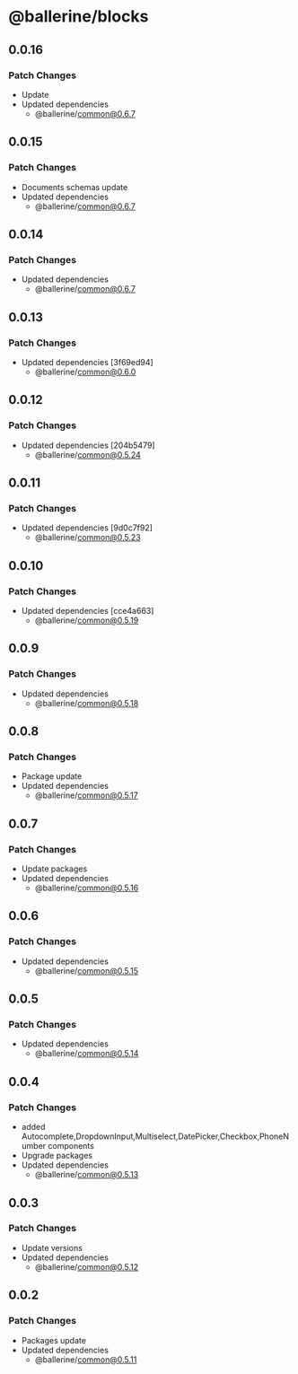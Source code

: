 # @ballerine/blocks

## 0.0.16

### Patch Changes

- Update
- Updated dependencies
  - @ballerine/common@0.6.7

## 0.0.15

### Patch Changes

- Documents schemas update
- Updated dependencies
  - @ballerine/common@0.6.7

## 0.0.14

### Patch Changes

- Updated dependencies
  - @ballerine/common@0.6.7

## 0.0.13

### Patch Changes

- Updated dependencies [3f69ed94]
  - @ballerine/common@0.6.0

## 0.0.12

### Patch Changes

- Updated dependencies [204b5479]
  - @ballerine/common@0.5.24

## 0.0.11

### Patch Changes

- Updated dependencies [9d0c7f92]
  - @ballerine/common@0.5.23

## 0.0.10

### Patch Changes

- Updated dependencies [cce4a663]
  - @ballerine/common@0.5.19

## 0.0.9

### Patch Changes

- Updated dependencies
  - @ballerine/common@0.5.18

## 0.0.8

### Patch Changes

- Package update
- Updated dependencies
  - @ballerine/common@0.5.17

## 0.0.7

### Patch Changes

- Update packages
- Updated dependencies
  - @ballerine/common@0.5.16

## 0.0.6

### Patch Changes

- Updated dependencies
  - @ballerine/common@0.5.15

## 0.0.5

### Patch Changes

- Updated dependencies
  - @ballerine/common@0.5.14

## 0.0.4

### Patch Changes

- added Autocomplete,DropdownInput,Multiselect,DatePicker,Checkbox,PhoneNumber components
- Upgrade packages
- Updated dependencies
  - @ballerine/common@0.5.13

## 0.0.3

### Patch Changes

- Update versions
- Updated dependencies
  - @ballerine/common@0.5.12

## 0.0.2

### Patch Changes

- Packages update
- Updated dependencies
  - @ballerine/common@0.5.11

